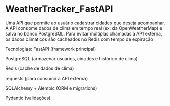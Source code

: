 # WeatherTracker_FastAPI
Uma API que permite ao usuário cadastrar cidades que deseja acompanhar. A API consome dados de clima em tempo real (ex: da OpenWeatherMap) e salva no banco PostgreSQL. Para evitar múltiplas chamadas à API externa, os dados climáticos são cacheados no Redis com tempo de expiração

Tecnologias:
FastAPI (framework principal)

PostgreSQL (armazenar usuários, cidades e histórico de clima)

Redis (cache de dados de clima)

requests (para consumir a API externa)

SQLAlchemy + Alembic (ORM e migrations)

Pydantic (validações)
